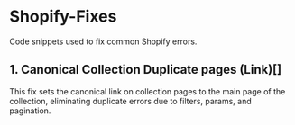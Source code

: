# Shopify-Fixes
Code snippets used to fix common Shopify errors.

## 1. Canonical Collection Duplicate pages (Link)[]
This fix sets the canonical link on collection pages to the main page of the collection, eliminating duplicate errors due to filters, params, and pagination.
